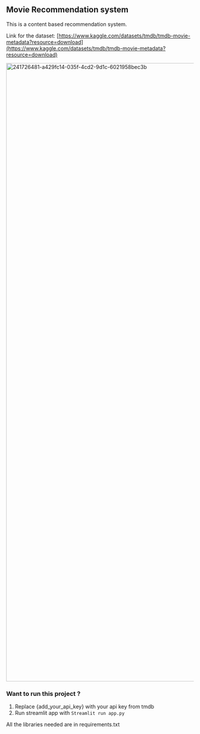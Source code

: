 ## Movie Recommendation system 

This is a content based recommendation system. 

Link for the dataset: [https://www.kaggle.com/datasets/tmdb/tmdb-movie-metadata?resource=download](https://www.kaggle.com/datasets/tmdb/tmdb-movie-metadata?resource=download)


<img width="1662" alt="241726481-a429fc14-035f-4cd2-9d1c-6021958bec3b" src="https://github.com/siddhi-244/Movie-Recommender-System/assets/69195262/f0221b4a-04b6-4b89-bab5-f572098d7984">


### Want to run this project ?
1. Replace {add_your_api_key} with your api key from tmdb
2. Run streamlit app with
` Streamlit run app.py `

All the libraries needed are in requirements.txt
